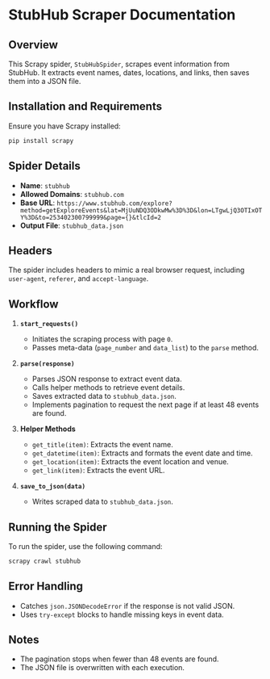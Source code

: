 # StubHub Scraper Documentation

## Overview
This Scrapy spider, `StubHubSpider`, scrapes event information from StubHub. It extracts event names, dates, locations, and links, then saves them into a JSON file.

## Installation and Requirements
Ensure you have Scrapy installed:
```bash
pip install scrapy
```

## Spider Details
- **Name**: `stubhub`
- **Allowed Domains**: `stubhub.com`
- **Base URL**: `https://www.stubhub.com/explore?method=getExploreEvents&lat=MjUuNDQ3ODkwMw%3D%3D&lon=LTgwLjQ3OTIxOTY%3D&to=253402300799999&page={}&tlcId=2`
- **Output File**: `stubhub_data.json`

## Headers
The spider includes headers to mimic a real browser request, including `user-agent`, `referer`, and `accept-language`.

## Workflow
1. **`start_requests()`**
   - Initiates the scraping process with page `0`.
   - Passes meta-data (`page_number` and `data_list`) to the `parse` method.

2. **`parse(response)`**
   - Parses JSON response to extract event data.
   - Calls helper methods to retrieve event details.
   - Saves extracted data to `stubhub_data.json`.
   - Implements pagination to request the next page if at least 48 events are found.

3. **Helper Methods**
   - `get_title(item)`: Extracts the event name.
   - `get_datetime(item)`: Extracts and formats the event date and time.
   - `get_location(item)`: Extracts the event location and venue.
   - `get_link(item)`: Extracts the event URL.

4. **`save_to_json(data)`**
   - Writes scraped data to `stubhub_data.json`.

## Running the Spider
To run the spider, use the following command:
```bash
scrapy crawl stubhub
```

## Error Handling
- Catches `json.JSONDecodeError` if the response is not valid JSON.
- Uses `try-except` blocks to handle missing keys in event data.

## Notes
- The pagination stops when fewer than 48 events are found.
- The JSON file is overwritten with each execution.

